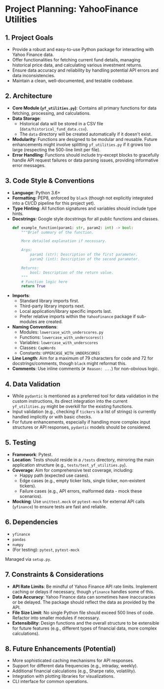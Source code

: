 # Project Planning: YahooFinance Utilities

## 1. Project Goals

*   Provide a robust and easy-to-use Python package for interacting with Yahoo Finance data.
*   Offer functionalities for fetching current fund details, managing historical price data, and calculating various investment returns.
*   Ensure data accuracy and reliability by handling potential API errors and data inconsistencies.
*   Maintain a clean, well-documented, and testable codebase.

## 2. Architecture

*   **Core Module (`yf_utilities.py`)**: Contains all primary functions for data fetching, processing, and calculations.
*   **Data Storage**:
    *   Historical data will be stored in a CSV file (`data/historical_fund_data.csv`).
    *   The `data` directory will be created automatically if it doesn't exist.
*   **Modularity**: Functions are designed to be modular and reusable. Future enhancements might involve splitting `yf_utilities.py` if it grows too large (respecting the 500-line limit per file).
*   **Error Handling**: Functions should include try-except blocks to gracefully handle API request failures or data parsing issues, providing informative error messages.

## 3. Code Style & Conventions

*   **Language**: Python 3.6+
*   **Formatting**: PEP8, enforced by `black` (though not explicitly integrated into a CI/CD pipeline for this project yet).
*   **Type Hinting**: All function signatures and variables should include type hints.
*   **Docstrings**: Google style docstrings for all public functions and classes.
    ```python
    def example_function(param1: str, param2: int) -> bool:
        """Brief summary of the function.

        More detailed explanation if necessary.

        Args:
            param1 (str): Description of the first parameter.
            param2 (int): Description of the second parameter.

        Returns:
            bool: Description of the return value.
        """
        # Function logic here
        return True
    ```
*   **Imports**:
    *   Standard library imports first.
    *   Third-party library imports next.
    *   Local application/library specific imports last.
    *   Prefer relative imports within the `YahooFinance` package if sub-modules are created.
*   **Naming Conventions**:
    *   Modules: `lowercase_with_underscores.py`
    *   Functions: `lowercase_with_underscores()`
    *   Variables: `lowercase_with_underscores`
    *   Classes: `CapWords`
    *   Constants: `UPPERCASE_WITH_UNDERSCORES`
*   **Line Length**: Aim for a maximum of 79 characters for code and 72 for docstrings/comments, though `black` might reformat this.
*   **Comments**: Use inline comments (`# Reason: ...`) for non-obvious logic.

## 4. Data Validation

*   While `pydantic` is mentioned as a preferred tool for data validation in the custom instructions, its direct integration into the current `yf_utilities.py` might be overkill for the existing functions.
*   Input validation (e.g., checking if `tickers` is a list of strings) is currently handled implicitly or with basic checks.
*   For future enhancements, especially if handling more complex input structures or API responses, `pydantic` models should be considered.

## 5. Testing

*   **Framework**: Pytest.
*   **Location**: Tests should reside in a `/tests` directory, mirroring the main application structure (e.g., `tests/test_yf_utilities.py`).
*   **Coverage**: Aim for comprehensive test coverage, including:
    *   Happy path (expected use cases).
    *   Edge cases (e.g., empty ticker lists, single ticker, non-existent tickers).
    *   Failure cases (e.g., API errors, malformed data - mock these scenarios).
*   **Mocking**: Use `unittest.mock` or `pytest-mock` for external API calls (`yfinance`) to ensure tests are fast and reliable.

## 6. Dependencies

*   `yfinance`
*   `pandas`
*   `numpy`
*   (For testing): `pytest`, `pytest-mock`

Managed via `setup.py`.

## 7. Constraints & Considerations

*   **API Rate Limits**: Be mindful of Yahoo Finance API rate limits. Implement caching or delays if necessary, though `yfinance` handles some of this.
*   **Data Accuracy**: Yahoo Finance data can sometimes have inaccuracies or be delayed. The package should reflect the data as provided by the API.
*   **File Size Limit**: No single Python file should exceed 500 lines of code. Refactor into smaller modules if necessary.
*   **Extensibility**: Design functions and the overall structure to be extensible for future features (e.g., different types of financial data, more complex calculations).

## 8. Future Enhancements (Potential)

*   More sophisticated caching mechanisms for API responses.
*   Support for different data frequencies (e.g., intraday, weekly).
*   Additional financial calculations (e.g., Sharpe ratio, volatility).
*   Integration with plotting libraries for visualizations.
*   CLI interface for common operations.
